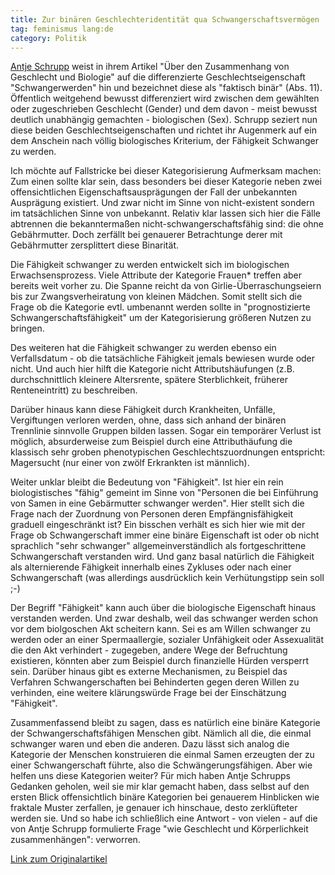 ```yaml
---
title: Zur binären Geschlechteridentität qua Schwangerschaftsvermögen
tag: feminismus lang:de
category: Politik
---
```


[Antje Schrupp](https://twitter.com/antjeschrupp) weist in ihrem Artikel "Über den Zusammenhang von Geschlecht und Biologie" auf die differenzierte Geschlechtseigenschaft "Schwangerwerden" hin und bezeichnet diese als "faktisch binär" (Abs. 11). Öffentlich weitgehend bewusst differenziert wird zwischen dem gewählten oder zugeschrieben Geschlecht (Gender) und dem davon - meist bewusst deutlich unabhängig gemachten - biologischen (Sex). Schrupp seziert nun diese beiden Geschlechtseigenschaften und richtet ihr Augenmerk auf ein dem Anschein nach völlig biologisches Kriterium, der Fähigkeit Schwanger zu werden.

Ich möchte auf Fallstricke bei dieser Kategorisierung Aufmerksam machen: Zum einen sollte klar sein, dass besonders bei dieser Kategorie neben zwei offensichtlichen Eigenschaftsausprägungen der Fall der unbekannten Ausprägung existiert. Und zwar nicht im Sinne von nicht-existent sondern im tatsächlichen Sinne von unbekannt. Relativ klar lassen sich hier die Fälle abtrennen die bekanntermaßen nicht-schwangerschaftsfähig sind: die ohne Gebährmutter. Doch zerfällt bei genauerer Betrachtunge derer mit Gebährmutter zersplittert diese Binarität.

Die Fähigkeit schwanger zu werden entwickelt sich im biologischen Erwachsensprozess. Viele Attribute der Kategorie Frauen* treffen aber bereits weit vorher zu. Die Spanne reicht da von Girlie-Überraschungseiern bis zur Zwangsverheiratung von kleinen Mädchen. Somit stellt sich die Frage ob die Kategorie evtl. umbenannt werden sollte in "prognostizierte Schwangerschaftsfähigkeit" um der Kategorisierung größeren Nutzen zu bringen.

Des weiteren hat die Fähigkeit schwanger zu werden ebenso ein Verfallsdatum - ob die tatsächliche Fähigkeit jemals bewiesen wurde oder nicht. Und auch hier hilft die Kategorie nicht Attributshäufungen (z.B. durchschnittlich kleinere Altersrente, spätere Sterblichkeit, früherer Renteneintritt) zu beschreiben.

Darüber hinaus kann diese Fähigkeit durch Krankheiten, Unfälle, Vergiftungen verloren werden, ohne, dass sich anhand der binären Trennlinie sinnvolle Gruppen bilden lassen. Sogar ein temporärer Verlust ist möglich, absurderweise zum Beispiel durch eine Attributhäufung die klassisch sehr groben phenotypischen Geschlechtszuordnungen entspricht: Magersucht (nur einer von zwölf Erkrankten ist männlich).

Weiter unklar bleibt die Bedeutung von "Fähigkeit". Ist hier ein rein biologistisches "fähig" gemeint im Sinne von "Personen die bei Einführung von Samen in eine Gebärmutter schwanger werden". Hier stellt sich die Frage nach der Zuordnung von Personen deren Empfängnisfähigkeit graduell eingeschränkt ist? Ein bisschen verhält es sich hier wie mit der Frage ob Schwangerschaft immer eine binäre Eigenschaft ist oder ob nicht sprachlich "sehr schwanger" allgemeinverständlich als fortgeschrittene Schwangerschaft verstanden wird. Und ganz basal natürlich die Fähigkeit als alternierende Fähigkeit innerhalb eines Zykluses oder nach einer Schwangerschaft (was allerdings ausdrücklich kein Verhütungstipp sein soll ;-)

Der Begriff "Fähigkeit" kann auch über die biologische Eigenschaft hinaus verstanden werden. Und zwar deshalb, weil das schwanger werden schon vor dem biolgoschen Akt scheitern kann. Sei es am Willen schwanger zu werden oder an einer Spermaallergie, sozialer Unfähigkeit oder Assexualität die den Akt verhindert - zugegeben, andere Wege der Befruchtung existieren, könnten aber zum Beispiel durch finanzielle Hürden versperrt sein. Darüber hinaus gibt es externe Mechanismen, zu Beispiel das Verfahren Schwangerschaften bei Behinderten gegen deren Willen zu verhinden, eine weitere klärungswürde Frage bei der Einschätzung "Fähigkeit".

Zusammenfassend bleibt zu sagen, dass es natürlich eine binäre Kategorie der Schwangerschaftsfähigen Menschen gibt. Nämlich all die, die einmal schwanger waren und eben die anderen. Dazu lässt sich analog die Kategorie der Menschen konstruieren die einmal Samen erzeugten der zu einer Schwangerschaft führte, also die Schwängerungsfähigen. Aber wie helfen uns diese Kategorien weiter? Für mich haben Antje Schrupps Gedanken geholen, weil sie mir klar gemacht haben, dass selbst auf den ersten Blick offensichtlich binäre Kategorien bei genauerem Hinblicken wie fraktale Muster zerfallen, je genauer ich hinschaue, desto zerklüfteter werden sie. Und so habe ich schließlich eine Antwort - von vielen - auf die von Antje Schrupp formulierte Frage "wie Geschlecht und Körperlichkeit zusammenhängen": verworren.

[Link zum Originalartikel](http://antjeschrupp.com/2016/01/02/ueber-den-zusammenhang-von-geschlecht-und-biologie/)
